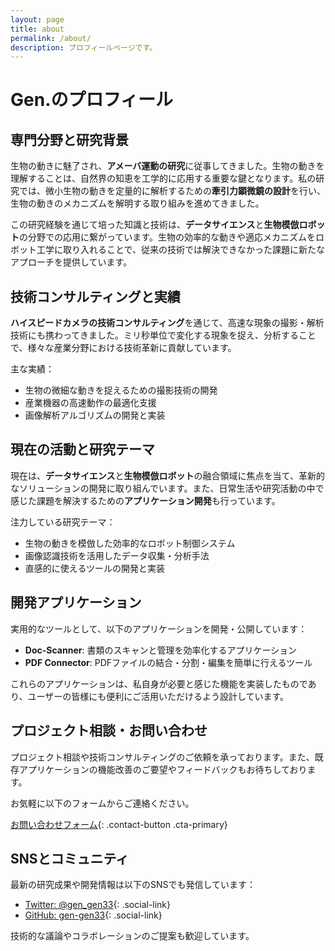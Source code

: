 ```yaml
---
layout: page
title: about
permalink: /about/
description: プロフィールページです。
---
```


<div class="about-page" markdown="1">

# Gen.のプロフィール

## 専門分野と研究背景

生物の動きに魅了され、**アメーバ運動の研究**に従事してきました。生物の動きを理解することは、自然界の知恵を工学的に応用する重要な鍵となります。私の研究では、微小生物の動きを定量的に解析するための**牽引力顕微鏡の設計**を行い、生物の動きのメカニズムを解明する取り組みを進めてきました。

この研究経験を通じて培った知識と技術は、**データサイエンス**と**生物模倣ロボット**の分野での応用に繋がっています。生物の効率的な動きや適応メカニズムをロボット工学に取り入れることで、従来の技術では解決できなかった課題に新たなアプローチを提供しています。

## 技術コンサルティングと実績

**ハイスピードカメラの技術コンサルティング**を通じて、高速な現象の撮影・解析技術にも携わってきました。ミリ秒単位で変化する現象を捉え、分析することで、様々な産業分野における技術革新に貢献しています。

主な実績：
- 生物の微細な動きを捉えるための撮影技術の開発
- 産業機器の高速動作の最適化支援
- 画像解析アルゴリズムの開発と実装

## 現在の活動と研究テーマ

現在は、**データサイエンス**と**生物模倣ロボット**の融合領域に焦点を当て、革新的なソリューションの開発に取り組んでいます。また、日常生活や研究活動の中で感じた課題を解決するための**アプリケーション開発**も行っています。

注力している研究テーマ：
- 生物の動きを模倣した効率的なロボット制御システム
- 画像認識技術を活用したデータ収集・分析手法
- 直感的に使えるツールの開発と実装

## 開発アプリケーション

実用的なツールとして、以下のアプリケーションを開発・公開しています：

- **Doc-Scanner**: 書類のスキャンと管理を効率化するアプリケーション
- **PDF Connector**: PDFファイルの結合・分割・編集を簡単に行えるツール

これらのアプリケーションは、私自身が必要と感じた機能を実装したものであり、ユーザーの皆様にも便利にご活用いただけるよう設計しています。

<div class="contact-section" markdown="1">

## プロジェクト相談・お問い合わせ

プロジェクト相談や技術コンサルティングのご依頼を承っております。また、既存アプリケーションの機能改善のご要望やフィードバックもお待ちしております。

お気軽に以下のフォームからご連絡ください。

[お問い合わせフォーム](https://forms.gle/vqF9APC4MJY1sH676){: .contact-button .cta-primary}

</div>

## SNSとコミュニティ

最新の研究成果や開発情報は以下のSNSでも発信しています：

- [Twitter: @gen_gen33](https://twitter.com/gen_gen33){: .social-link}
- [GitHub: gen-gen33](https://github.com/gen-gen33){: .social-link}

技術的な議論やコラボレーションのご提案も歓迎しています。

</div>
